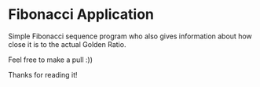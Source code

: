 # Fibonacci Application

Simple Fibonacci sequence program who also gives information about how close it is to the actual Golden Ratio.

Feel free to make a pull :)) 

Thanks for reading it!
